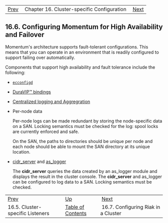 |     |     |     |
| --- | --- | --- |
| [Prev](cluster.listeners)  | Chapter 16. Cluster-specific Configuration |  [Next](cluster.riak.configuration) |

## 16.6. Configuring Momentum for High Availability and Failover

Momentum's architecture supports fault-tolerant configurations. This means that you can operate in an environment that is readily configured to support failing over automatically.

Components that support high availability and fault tolerance include the following:

*   [`ecconfigd`](conf.overview#conf.ecconfigd "15.1.3. Configuration Management (ecconfigd)")

*   [DuraVIP™ bindings](cluster.config.duravip "Chapter 27. DuraVIP™: IP Fail over")

*   [Centralized logging and Aggregration](log_aggregation "Chapter 26. Log Aggregation")

*   Per-node data

    Per-node logs can be made redundant by storing the node-specific data on a SAN. Locking semantics must be checked for the log: spool locks are currently enforced and safe.

    On the SAN, the paths to directories should be unique per node and each node should be able to mount the SAN directory at its unique location.

*   [cidr_server](cluster.cidr_server "Chapter 39. CIDR Server") and [as_logger](modules.as_logger "71.7. as_logger – Audit Series Logger")

    The **cidr_server** queries the data created by an as_logger module and displays the result in the cluster console. The **cidr_server** and as_logger can be configured to log data to a SAN. Locking semantics must be checked.

|     |     |     |
| --- | --- | --- |
| [Prev](cluster.listeners)  | [Up](cluster) |  [Next](cluster.riak.configuration) |
| 16.5. Cluster-specific Listeners  | [Table of Contents](index) |  16.7. Configuring Riak in a Cluster |

